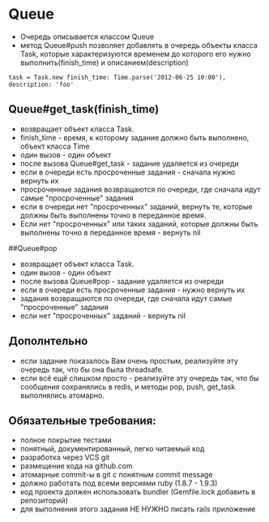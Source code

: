 # Queue


* Очередь описывается классом Queue
* метод Queue#push позволяет добавлять в очередь объекты класса Task, которые характеризуются временем до которого его нужно выполнить(finish_time) и описанием(description)
```
task = Task.new finish_time: Time.parse('2012-06-25 10:00'), description: 'foo'
```
## Queue#get_task(finish_time) 
* возвращает объект класса Task.
* finish_time - время, к которому задание должно быть выполнено, объект класса Time
* один вызов - один объект
* после вызова Queue#get_task - задание удаляется из очереди
* если в очереди есть просроченные задания - сначала нужно вернуть их
* просроченные задания возвращаются по очереди, где сначала идут самые "просроченные" задания
* если в очереди нет "просроченных" заданий, вернуть те, которые должны быть выполнены точно в переданное время.
* Если нет "просроченных" или таких заданий, которые должны быть выполнены точно в переданное время - вернуть nil

##Queue#pop
* возвращает объект класса Task.
* один вызов - один объект
* после вызова Queue#pop - задание удаляется из очереди
* если в очереди есть просроченные задания - нужно вернуть их
* задания возвращаются по очереди, где сначала идут самые "просроченные" задания
* если нет "просроченных" заданий - вернуть nil

## Дополнтельно
* eсли задание показалось Вам очень простым, реализуйте эту очередь так, что бы она была threadsafe.
* eсли всё ещё слишком просто - реализуйте эту очередь так, что бы сообщения сохранялись в redis, и методы pop, push, get_task выполнялись атомарно.

## Обязательные требования:
* полное покрытие тестами
* понятный, документированный, легко читаемый код
* разработка через VCS git
* размещение кода на github.com
* атомарные commit-ы в git с понятным commit message
* должно работать под всеми версиями ruby (1.8.7 - 1.9.3)
* код проекта должен использовать bundler (Gemfile.lock добавить в репозиторий)
* для выполнения этого задания НЕ НУЖНО писать rails приложение

